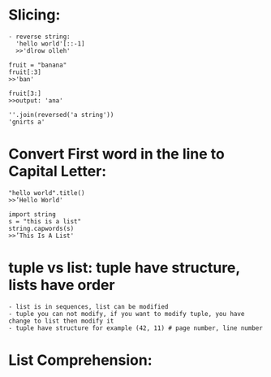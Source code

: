 # Slicing:

```
- reverse string:
  'hello world'[::-1]
  >>'dlrow olleh'
```

```
fruit = "banana"
fruit[:3]
>>'ban'

fruit[3:]
>>output: 'ana'
```

```
''.join(reversed('a string'))
'gnirts a'
```

# Convert First word in the line to Capital Letter:
```
"hello world".title()
>>’Hello World'
```
```
import string
s = "this is a list"
string.capwords(s)
>>’This Is A List'
```

# tuple vs list: tuple have structure, lists have order
    - list is in sequences, list can be modified
    - tuple you can not modify, if you want to modify tuple, you have change to list then modify it
    - tuple have structure for example (42, 11) # page number, line number

# List Comprehension:


